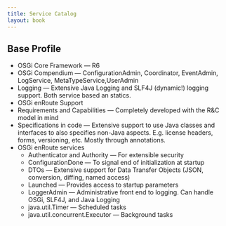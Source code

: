 ```yaml
---
title: Service Catalog
layout: book
---
```


## Base Profile

* OSGi Core Framework — R6
* OSGi Compendium  — ConfigurationAdmin, Coordinator, EventAdmin, LogService, MetaTypeService,UserAdmin
* Logging — Extensive Java Logging and SLF4J (dynamic!) logging support. Both service based an statics.
* OSGi enRoute Support
* Requirements and Capabilities — Completely developed with the R&C model in mind
* Specifications in code — Extensive support to use Java classes and interfaces to also specifies non-Java aspects. E.g. license headers, forms, versioning, etc. Mostly through annotations.
* OSGi enRoute services
  * Authenticator and Authority — For extensible security
  * ConfigurationDone — To signal end of initialization at startup
  * DTOs — Extensive support for Data Transfer Objects (JSON, conversion, diffing, named access)
  * Launched — Provides access to startup parameters
  * LoggerAdmin — Administrative front end to logging. Can handle OSGi, SLF4J, and Java Logging
  * java.util.Timer — Scheduled tasks
  * java.util.concurrent.Executor — Background tasks
  